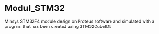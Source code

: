 # Modul_STM32
Minsys STM32F4 module design on Proteus software and simulated with a program that has been created using STM32CubeIDE
